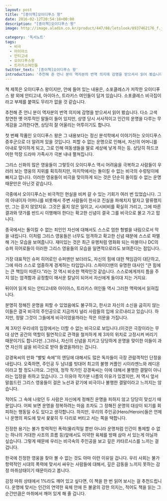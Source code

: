 ```yaml
---
layout: post
title: "[종이책]오이디푸스 왕"
date: 2016-02-12T20:54:18+00:00
description: "[종이책]오이디푸스 왕"
image: http://image.aladin.co.kr/product/447/88/letslook/8937462176_f.jpg

category: '독서노트'  
tags: 
  - 비극
  - 아이아스
  - 안티고네
  - 오이디푸스왕
  - 트라키스여인들
twitter_text: '[종이책]오이디푸스 왕'
introduction: '추천해 준 언니 분이 역자분의 번역 의지에 감명을 받으셔서 읽어 봤습니다. 다소 고색 창연한 옛 어투적인 말들이 들어 있지만, 상영 당시 서사적이고 인간의 운명을 다루는 무게감을 고려한다면, 상당히 잘 어울리는 어투이기도 합니다.'
---
```


책 제목은 오이디푸스 왕이지만, 안에 들어 있는 내용은, 소포클레스가 저작한 오이디푸스 왕 외에 안티고네, 아이아스, 트라키스 여인들이 담겨 있습니다. 소포클레스 비극집이라고 부제를 붙여도 무리가 없을 것 같습니다.

추천해 준 언니 분이 역자분의 번역 의지에 감명을 받으셔서 읽어 봤습니다. 다소 고색 창연한 옛 어투적인 말들이 들어 있지만, 상영 당시 서사적이고 인간의 운명을 다루는 무게감을 고려한다면, 상당히 잘 어울리는 어투이기도 합니다.

첫 번째 작품인 오이디푸스 왕은 그 내용보다는 정신 분석학에서 이야기하는 오이디푸스 증후군으로 더 알려져 있을 것입니다. 피할 수 없는 운명으로 인해서, 자신의 어머니를 아내로 맞이하게 되고, 그로 인해 여동생들을 딸로 세상에 낳게 하는 등. 상당히 하드코어한 막장 드라마 가족사가 극본 내내 펼쳐집니다.

그리스 신화의 많은 영웅들이 그렇듯이 오이디푸스 역시 어려움을 극복하고 사람들이 우러러 보는 영웅의 지위를 획득하지만, 마지막에서는 돌이킬 수 없는 비극의 수렁텅이에 빠지고 맙니다. 이러한 영웅들이 비극을 맞이하게 되는 것은 단순히 돌이킬 수 없는 운명때문만은 아닌것 같습니다.

극중에서 오이디푸스는 비극적인 현실을 비켜 갈 수 있는 기회가 여러 번 있었습니다. 그의 아내이자 어머니를 비롯해서 주변 사람들이 한사코 진실을 파헤치지 말자고 말류했지만, 그는 듣지 않았지요. 그것은 옳지 않은 일이고, 시시비비를 확실히 가리고, 그에 따른 결과와 댓가를 반드시 이행해야 한다는 확고한 신념이 결국 그를 비극으로 몰고 가고 맙니다. 

종국에서는 돌이킬 수 없는 죄인인 자신에 대해서도 스스로 엄한 형벌을 내림으로서 막을 내립니다. 이처럼 그리스 영웅들은 너무도 엄격하고 확고한 신념 때문에 스스로 파멸해 가는 모습을 보여줍니다. 재미있는 것은 최근 유행처럼 영화화 되는 마블이나 DC의 슈퍼 히어로들이 이러한 그리스 영웅들의 모습을 일면적으로라도 보여준다는 점입니다. 

가장 대표적인 슈퍼 히어로인 슈퍼맨만 보더라도, 자신의 힘에 대한 책임감이 대단하고, 그에 따라 스스로 엄중하게 경계하는 타입입니다. 스파이더맨의 유명한 대사인 &#8220;큰 힘에는 큰 책임이 따른다.&#8221;라는 것 역시 비슷한 맥락인것 같습니다. 스스로에게까지 틈을 주지 않는 엄격함과 공정함이 매서운 칼날이 되어서 자신에게 들이대 지는 거지요.

뒤이어 읽게 되는 안티고네와 아이아스, 트라키스 여인들 역시 그러한 맥락에서 읽혀집니다.

분명히 정해진 운명을 피할 수 있었음에도 불구하고, 한사코 자신의 소신을 굽히지 않는 이들은 결국 비극의 주인공으로 지금까지 널리 사람들의 입에 오르내리고 있습니다. 하지만, 정말 그것이 그들에게 비극이었을까라는 작은 의문을 가집니다. 

제 3자인 우리네의 입장에서는 더할 수 없는 비극으로 보입니다.(이것은 극장이라는 무대 상연 공간의 역할이 필연적으로 관객을 철저하게 제 3자의 위치로 고정시켜 버리기 때문이기도 합니다만..)그러나, 자신의 신념을 지키고 당당하게 운명을 맞이한 이들이 과연 자신의 삶을 비극으로 받아 들였을까라는 겁니다. 

강경옥씨의 만화 &#8220;별빛 속에&#8221;의 엔딩에 대해서도 많은 독자들이 극장 관람객적인 단정을 내립니다. 오죽하면, 주인공 두 남녀를 빗대어 최고의 불행 커플인 시이라젠느와 레디온이라고 할 정도니까요. 그런데, 정작 작가인 강경옥씨는 이에 대해서 불행한 결말이 아니라는 입장을 취하고 있습니다. 그 이유야 작가분 나름의 이유가 있겠지만, 저 역시 앞서 말씀드린 그리스 영웅들이 걸은 노선과 같기에 비극이나 불행한 결말이라고 느끼지는 않습니다.

적어도 그 속에 나왔던 두 사람은 자신에게 정해진 운명을 피하지 않고 당당히 맞섰기 때문입니다. 어찌 보면 운명을 정복하려는 마음 조차도 그 정해진 운명의 대상이 되기를 회피하는 행동일 수도 있다고 생각합니다. 하지만, 우리의 주인공(Hero/Heroin)들은 언제나 운명의 파도에 맞서 꿎꿎히 두 다리로 버티고 서는 쪽을 택합니다. 

진정한 용기는 불가 항력적인 폭력(물리적일 뿐만 아니라 운명처럼 인간이 통제할 수 없는 하나의 거대한 사조의 흐름 등)앞에서도 미약한 육체를 방패 삼아 서 있는게 아닐까 싶습니다. 그렇게 때문에 우리는 비극속의 주인공을 보고 깊은 카타르시스를 느끼는 걸 겁니다. 

한국에 진정한 영웅을 찾아 볼 수 없는 것도 아마 이런 이유일 겁니다. 우리 사회는 불가항력적인 시대의 폭력에 맞서서 싸우는 사람들에 대해서, 깊은 감동을 느끼지 못하는 감정 마취상태이기 때문이라고 봅니다. 

감정 마취 상태에서 1%라도 깨어 있고 싶다면, 이 책을 한 번 읽어 보시는 걸 추천드립니다. 운명에 맞서는 인간의 연약한 육체 안에 든 불굴의 강한 의지는, 적어도 책을 읽는 그 순간만큼은 마취에서 깨어 있게 해 줄 겁니다.